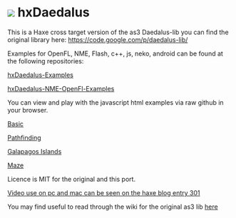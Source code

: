 ![](http://haxe.io/img/301/hxdaedalus.png)
hxDaedalus
==========

This is a Haxe cross target version of the as3 Daedalus-lib you can find the original library here:
https://code.google.com/p/daedalus-lib/

Examples for OpenFL, NME, Flash, c++, js, neko, android can be found at the following repositories: 

[hxDaedalus-Examples](https://github.com/Justinfront/hxDaedalus-Examples)

[hxDaedalus-NME-OpenFl-Examples](https://github.com/Justinfront/hxDaedalus-NME-OpenFL-Examples)

You can view and play with the javascript html examples via raw github in your browser.

[Basic](http://rawgit.com/Justinfront/hxDaedalus-Examples/master/hxDaedalus-Examples/web/DaedalusBasic.html)

[Pathfinding](http://rawgit.com/Justinfront/hxDaedalus-Examples/master/hxDaedalus-Examples/web/DaedalusPathfinding.html)

[Galapagos Islands](https://rawgit.com/Justinfront/hxDaedalus-Examples/master/hxDaedalus-Examples/web/DaedalusBitmapPathfinding.html)

[Maze](http://rawgit.com/Justinfront/hxDaedalus-Examples/master/hxDaedalus-Examples/web/GridMazeDemo.html)

Licence is MIT for the original and this port.

[Video use on pc and mac can be seen on the haxe blog entry 301](http://haxe.io/roundups/301/)

You may find useful to read through the wiki for the original as3 lib [here](https://code.google.com/p/daedalus-lib/w/list)
